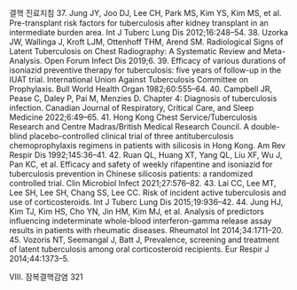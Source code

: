 결핵 진료지침
37. Jung JY, Joo DJ, Lee CH, Park MS, Kim YS, Kim MS, et al. Pre-transplant risk factors for tuberculosis after kidney transplant in an intermediate burden area. Int J Tuberc Lung Dis 2012;16:248–54.
38. Uzorka JW, Wallinga J, Kroft LJM, Ottenhoff THM, Arend SM. Radiological Signs of Latent Tuberculosis on Chest Radiography: A Systematic Review and Meta-Analysis. Open Forum Infect Dis 2019;6.
39. Efficacy of various durations of isoniazid preventive therapy for tuberculosis: five years of follow-up in the IUAT trial. International Union Against Tuberculosis Committee on Prophylaxis. Bull World Health Organ 1982;60:555–64.
40. Campbell JR, Pease C, Daley P, Pai M, Menzies D. Chapter 4: Diagnosis of tuberculosis infection. Canadian Journal of Respiratory, Critical Care, and Sleep Medicine 2022;6:49–65.
41. Hong Kong Chest Service/Tuberculosis Research and Centre Madras/British Medical Research Council. A double-blind placebo-controlled clinical trial of three antituberculosis chemoprophylaxis regimens in patients with silicosis in Hong Kong. Am Rev Respir Dis 1992;145:36–41.
42. Ruan QL, Huang XT, Yang QL, Liu XF, Wu J, Pan KC, et al. Efficacy and safety of weekly rifapentine and isoniazid for tuberculosis prevention in Chinese silicosis patients: a randomized controlled trial. Clin Microbiol Infect 2021;27:576–82.
43. Lai CC, Lee MT, Lee SH, Lee SH, Chang SS, Lee CC. Risk of incident active tuberculosis and use of corticosteroids. Int J Tuberc Lung Dis 2015;19:936–42.
44. Jung HJ, Kim TJ, Kim HS, Cho YN, Jin HM, Kim MJ, et al. Analysis of predictors influencing indeterminate whole-blood interferon-gamma release assay results in patients with rheumatic diseases. Rheumatol Int 2014;34:1711–20.
45. Vozoris NT, Seemangal J, Batt J, Prevalence, screening and treatment of latent tuberculosis among oral corticosteroid recipients. Eur Respir J 2014;44:1373–5.

Ⅷ. 잠복결핵감염 321